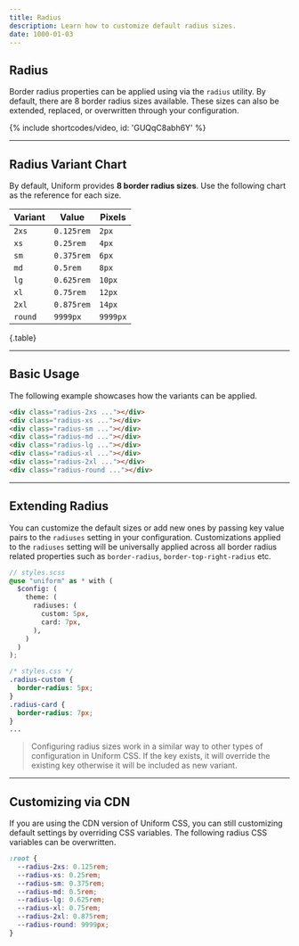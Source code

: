 ```yaml
---
title: Radius
description: Learn how to customize default radius sizes.
date: 1000-01-03
---
```


## Radius

Border radius properties can be applied using via the `radius` utility. By default, there are 8 border radius sizes available. These sizes can also be extended, replaced, or overwritten through your configuration.

{% include shortcodes/video, id: 'GUQqC8abh6Y' %}

---

## Radius Variant Chart

By default, Uniform provides **8 border radius sizes**. Use the following chart as the reference for each size.

| Variant | Value | Pixels |
| - | - | - |
| `2xs` | `0.125rem` | `2px` |
| `xs` | `0.25rem` | `4px` |
| `sm` | `0.375rem` | `6px` |
| `md` | `0.5rem` | `8px` |
| `lg` | `0.625rem` | `10px` |
| `xl` | `0.75rem` | `12px` |
| `2xl` | `0.875rem` | `14px` |
| `round` | `9999px` | `9999px` |

{.table}

---

## Basic Usage

The following example showcases how the variants can be applied.

<div class="bg-silver-200 p-20 h-200px radius-md">
  <div class="grid grid-cols-8 gap-18">
    <div class="ratio-square radius-2xs bg-black">
    </div>
    <div class="ratio-square radius-xs bg-black">
    </div>
    <div class="ratio-square radius-sm bg-black">
    </div>
    <div class="ratio-square radius-md bg-black">
    </div>
    <div class="ratio-square radius-lg bg-black">
    </div>
    <div class="ratio-square radius-xl bg-black">
    </div>
    <div class="ratio-square radius-2xl bg-black">
    </div>
    <div class="ratio-square radius-round bg-black">
    </div>
  </div>
</div>

```html
<div class="radius-2xs ..."></div>
<div class="radius-xs ..."></div>
<div class="radius-sm ..."></div>
<div class="radius-md ..."></div>
<div class="radius-lg ..."></div>
<div class="radius-xl ..."></div>
<div class="radius-2xl ..."></div>
<div class="radius-round ..."></div>
```

---

## Extending Radius

You can customize the default sizes or add new ones by passing key value pairs to the `radiuses` setting in your configuration. Customizations applied to the `radiuses` setting will be universally applied across all border radius related properties such as `border-radius`, `border-top-right-radius` etc.

```scss
// styles.scss
@use "uniform" as * with (
  $config: (
    theme: (
      radiuses: (
        custom: 5px,
        card: 7px,
      ),
    )
  )
);
```

```css
/* styles.css */
.radius-custom {
  border-radius: 5px;
}
.radius-card {
  border-radius: 7px;
}
...
```

> Configuring radius sizes work in a similar way to other types of configuration in Uniform CSS. If the key exists, it will override the existing key otherwise it will be included as new variant.

---


## Customizing via CDN

If you are using the CDN version of Uniform CSS, you can still customizing default settings by overriding CSS variables. The following radius CSS variables can be overwritten.

```css
:root {
  --radius-2xs: 0.125rem;
  --radius-xs: 0.25rem;
  --radius-sm: 0.375rem;
  --radius-md: 0.5rem;
  --radius-lg: 0.625rem;
  --radius-xl: 0.75rem;
  --radius-2xl: 0.875rem;
  --radius-round: 9999px;
}
```